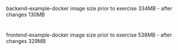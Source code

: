 backend-example-docker image size prior to exercise 334MB - after changes 130MB
#
frontend-example-docker image size prior to exercise 538MB - after changes 329MB
